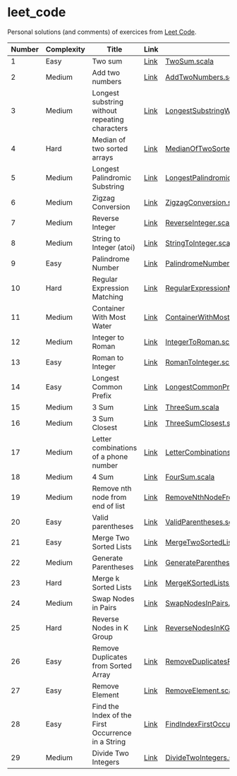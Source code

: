 # leet_code

Personal solutions (and comments) of exercices from [Leet Code](https://leetcode.com).

| Number | Complexity | Title                                              | Link                                                                                                  | Scala                                                                                                                         |
|--------|------------|----------------------------------------------------|-------------------------------------------------------------------------------------------------------|-------------------------------------------------------------------------------------------------------------------------------|
| 1      | Easy       | Two sum                                            | [Link](https://leetcode.com/problems/two-sum/description/)                                            | [TwoSum.scala](../master/src/main/scala/TwoSum.scala)                                                                         |
| 2      | Medium     | Add two numbers                                    | [Link](https://leetcode.com/problems/add-two-numbers/description/)                                    | [AddTwoNumbers.scala](../master/src/main/scala/AddTwoNumbers.scala)                                                           |
| 3      | Medium     | Longest substring without repeating characters     | [Link](https://leetcode.com/problems/longest-substring-without-repeating-characters/description/)     | [LongestSubstringWithoutRepeatingCharacters.scala](../master/src/main/scala/LongestSubstringWithoutRepeatingCharacters.scala) |
| 4      | Hard       | Median of two sorted arrays                        | [Link](https://leetcode.com/problems/median-of-two-sorted-arrays/description/)                        | [MedianOfTwoSortedArrays.scala](../master/src/main/scala/MedianOfTwoSortedArrays.scala)                                       |
| 5      | Medium     | Longest Palindromic Substring                      | [Link](https://leetcode.com/problems/longest-palindromic-substring/description/)                      | [LongestPalindromicSubstring.scala](../master/src/main/scala/LongestPalindromicSubstring.scala)                                                                                                                          |
| 6      | Medium     | Zigzag Conversion                                  | [Link](https://leetcode.com/problems/zigzag-conversion/description/)                                  | [ZigzagConversion.scala](../master/src/main/scala/ZigzagConversion.scala)                                                                                                                          |
| 7      | Medium     | Reverse Integer                                    | [Link](https://leetcode.com/problems/reverse-integer)                                                 | [ReverseInteger.scala](../master/src/main/scala/ReverseInteger.scala)                                                         |
| 8      | Medium     | String to Integer (atoi)                           | [Link](https://leetcode.com/problems/string-to-integer-atoi)                                          | [StringToInteger.scala](../master/src/main/scala/StringToInteger.scala)                                                       |
| 9      | Easy       | Palindrome Number                                  | [Link](https://leetcode.com/problems/palindrome-number/description/)                                  | [PalindromeNumber.scala](../master/src/main/scala/PalindromeNumber.scala)                                                     |
| 10     | Hard       | Regular Expression Matching                        | [Link](https://leetcode.com/problems/regular-expression-matching/description/)                        | [RegularExpressionMatching.scala](../master/src/main/scala/RegularExpressionMatching.scala)                                   |
| 11     | Medium     | Container With Most Water                          | [Link](https://leetcode.com/problems/container-with-most-water)                                       | [ContainerWithMostWater.scala](../master/src/main/scala/ContainerWithMostWater.scala)                                         |
| 12     | Medium     | Integer to Roman                                   | [Link](https://leetcode.com/problems/integer-to-roman/description/)                                   | [IntegerToRoman.scala](../master/src/main/scala/IntegerToRoman.scala)                                                         |
| 13     | Easy       | Roman to Integer                                   | [Link](https://leetcode.com/problems/roman-to-integer/description)                                    | [RomanToInteger.scala](../master/src/main/scala/RomanToInteger.scala)                                                         |
| 14     | Easy       | Longest Common Prefix                              | [Link](https://leetcode.com/problems/longest-common-prefix/description)                               | [LongestCommonPrefix.scala](../master/src/main/scala/LongestCommonPrefix.scala)                                               |
| 15     | Medium     | 3 Sum                                              | [Link](https://leetcode.com/problems/3sum/description)                                                | [ThreeSum.scala](../master/src/main/scala/ThreeSum.scala)                                                                     |
| 16     | Medium     | 3 Sum Closest                                      | [Link](https://leetcode.com/problems/3sum-closest/description)                                        | [ThreeSumClosest.scala](../master/src/main/scala/ThreeSumClosest.scala)                                                       |
| 17     | Medium     | Letter combinations of a phone number              | [Link](https://leetcode.com/problems/letter-combinations-of-a-phone-number/description/)              | [LetterCombinationsOfAPhoneNumber.scala](../master/src/main/scala/LetterCombinationsOfAPhoneNumber.scala)                     |
| 18     | Medium     | 4 Sum                                              | [Link](https://leetcode.com/problems/4sum/description/)                                               | [FourSum.scala](../master/src/main/scala/FourSum.scala)                                                                       |
| 19     | Medium     | Remove nth node from end of list                   | [Link](https://leetcode.com/problems/remove-nth-node-from-end-of-list/description/)                   | [RemoveNthNodeFromEndOfList.scala](../master/src/main/scala/RemoveNthNodeFromEndOfList.scala)                                 |
| 20     | Easy       | Valid parentheses                                  | [Link](https://leetcode.com/problems/valid-parentheses/description)                                   | [ValidParentheses.scala](../master/src/main/scala/ValidParentheses.scala)                                                     |
| 21     | Easy       | Merge Two Sorted Lists                             | [Link](https://leetcode.com/problems/merge-two-sorted-lists/description)                              | [MergeTwoSortedLists.scala](../master/src/main/scala/MergeTwoSortedLists.scala)                                               |
| 22     | Medium     | Generate Parentheses                               | [Link](https://leetcode.com/problems/generate-parentheses/description/)                               | [GenerateParentheses.scala](../master/src/main/scala/GenerateParentheses.scala)                                               |
| 23     | Hard       | Merge k Sorted Lists                               | [Link](https://leetcode.com/problems/merge-k-sorted-lists/description/)                               | [MergeKSortedLists.scala](../master/src/main/scala/MergeKSortedLists.scala)                                                   |
| 24     | Medium     | Swap Nodes in Pairs                                | [Link](https://leetcode.com/problems/swap-nodes-in-pairs/description/)                                | [SwapNodesInPairs.scala](../master/src/main/scala/SwapNodesInPairs.scala)                                                     |
| 25     | Hard       | Reverse Nodes in K Group                           | [Link](https://leetcode.com/problems/reverse-nodes-in-k-group/description/)                           | [ReverseNodesInKGroup.scala](../master/src/main/scala/ReverseNodesInKGroup.scala)                                             |
| 26     | Easy       | Remove Duplicates from Sorted Array                | [Link](https://leetcode.com/problems/remove-duplicates-from-sorted-array/description)                 | [RemoveDuplicatesFromSortedArray.scala](../master/src/main/scala/RemoveDuplicatesFromSortedArray.scala)                       |
| 27     | Easy       | Remove Element                                     | [Link](https://leetcode.com/problems/remove-element/description)                                      | [RemoveElement.scala](../master/src/main/scala/RemoveElement.scala)                                                           |
| 28     | Easy       | Find the Index of the First Occurrence in a String | [Link](https://leetcode.com/problems/find-the-index-of-the-first-occurrence-in-a-string/description/) | [FindIndexFirstOccurrenceString.scala](../master/src/main/scala/FindIndexFirstOccurrenceString.scala)                         |
| 29     | Medium     | Divide Two Integers                                | [Link](https://leetcode.com/problems/divide-two-integers/description/)                                | [DivideTwoIntegers.scala](../master/src/main/scala/DivideTwoIntegers.scala)                                                   |